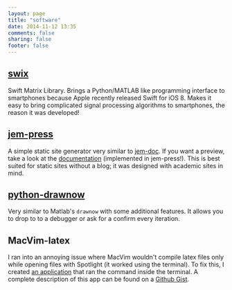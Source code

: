 ```yaml
---
layout: page
title: "software"
date: 2014-11-12 13:35
comments: false
sharing: false
footer: false
---
```


## [swix]

Swift Matrix Library. Brings a Python/MATLAB like programming interface to
smartphones because Apple recently released Swift for iOS 8. Makes it easy to
bring complicated signal processing algorithms to smartphones, the reason it
was developed!

## [jem-press]

A simple static site generator very similar to [jem-doc].  If you want a
preview, take a look at the [documentation] (implemented in jem-press!). This
is best suited for static sites without a blog; it was designed with academic
sites in mind.

## [python-drawnow]

Very similar to Matlab's `drawnow` with some additional features. It allows you
to drop to to a debugger or ask for a confirm every iteration.

## MacVim-latex
I ran into an annoying issue where MacVim wouldn't compile latex files only
while opening files with Spotlight (it worked using the terminal). To fix this,
I created [an application] that ran the command inside the terminal. A complete
description of this app can be found on a [Github Gist].

[Github Gist]:https://gist.github.com/scottsievert/83ebb64812c7e209efad
[an application]:https://github.com/scottsievert/scottsievert.github.io/blob/master/software/MacVim-latex.zip?raw=true




[swix]:http://scottsievert.github.io/swix
[jem-press]:http://scottsievert.github.io/jem-press
[jem-doc]:http://jemdoc.jaboc.net
[python-drawnow]:https://github.com/scottsievert/python-drawnow
[documentation]:http://scottsievert.github.io/jem-press/

